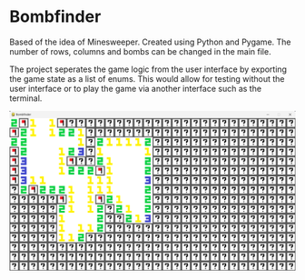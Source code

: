 # Bombfinder

Based of the idea of Minesweeper. Created using Python and Pygame. The number of rows, columns and bombs can be changed in the main file.

The project seperates the game logic from the user interface by exporting the game state as a list of enums. This would allow for testing without the user interface or to play the game via another interface such as the terminal.

![Game Image](game.png)